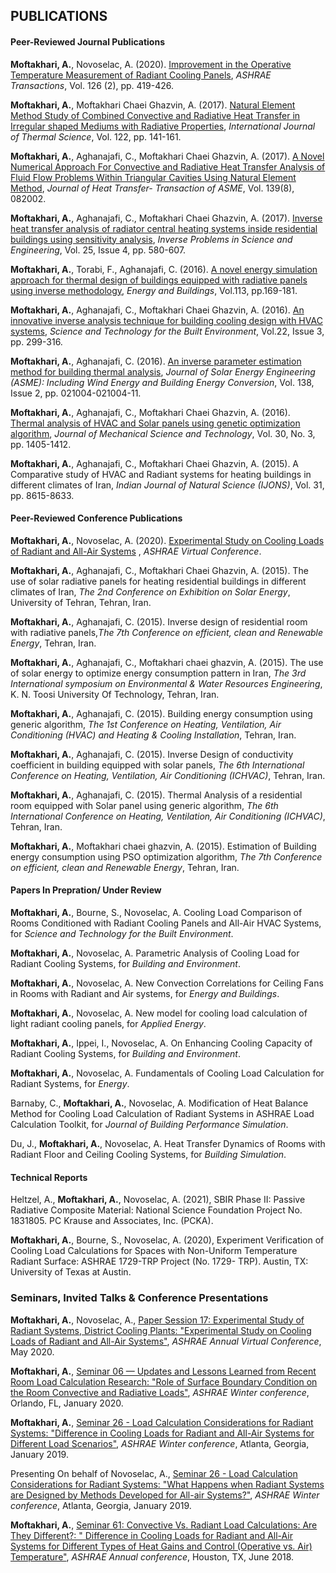 ## PUBLICATIONS

#### Peer-Reviewed Journal Publications
**Moftakhari, A.**, Novoselac, A. (2020). 
[Improvement in the Operative Temperature Measurement of Radiant Cooling Panels](https://www.proquest.com/docview/2489355622?pq-origsite=gscholar&fromopenview=true), 
*ASHRAE Transactions*, Vol. 126 (2), pp. 419-426.

**Moftakhari, A.**, Moftakhari Chaei Ghazvin, A. (2017). 
[Natural Element Method Study of Combined Convective and Radiative Heat Transfer in Irregular 
shaped Mediums with Radiative Properties](https://doi.org/10.1016/j.ijthermalsci.2017.07.029), 
*International Journal of Thermal Science*, Vol. 122, pp. 141-161.

**Moftakhari, A.**, Aghanajafi, C., Moftakhari Chaei Ghazvin, A. (2017). 
[A Novel Numerical Approach For Convective and Radiative Heat Transfer Analysis of Fluid Flow Problems Within 
Triangular Cavities Using Natural Element Method](https://doi.org/10.1115/1.4036057), 
*Journal of Heat Transfer- Transaction of ASME*, Vol. 139(8), 082002.

**Moftakhari, A.**, Aghanajafi, C., Moftakhari Chaei Ghazvin, A. (2017). 
[Inverse heat transfer analysis of radiator central heating systems inside residential buildings using 
sensitivity analysis](https://doi.org/10.1080/17415977.2016.1178258), 
*Inverse Problems in Science and Engineering*, Vol. 25, Issue 4, pp. 580-607. 

**Moftakhari, A.**, Torabi, F., Aghanajafi, C. (2016). [A novel energy simulation approach for thermal design of 
buildings equipped with radiative panels using inverse methodology](https://doi.org/10.1016/j.enbuild.2015.12.007), *Energy and Buildings*, Vol.113, pp.169-181.

**Moftakhari, A.**, Aghanajafi, C., Moftakhari Chaei Ghazvin, A. (2016). [An innovative inverse analysis technique for 
building cooling design with HVAC systems](https://doi.org/10.1080/23744731.2016.1132940), *Science and Technology for the Built Environment*, Vol.22, Issue 3, pp. 299-316.

**Moftakhari, A.**, Aghanajafi, C. (2016). [An inverse parameter estimation method for building thermal analysis](https://doi.org/10.1115/1.4032476), 
*Journal of Solar Energy Engineering (ASME): Including Wind Energy and Building Energy Conversion*, Vol. 138, Issue 2, pp. 021004-021004-11.

**Moftakhari, A.**, Aghanajafi, C., Moftakhari Chaei Ghazvin, A. (2016). [Thermal analysis of HVAC and Solar panels using 
genetic optimization algorithm](https://doi.org/10.1007/s12206-016-0248-9), *Journal of Mechanical Science and Technology*, Vol. 30, No. 3, pp. 1405-1412.

**Moftakhari, A.**, Aghanajafi, C., Moftakhari Chaei Ghazvin, A. (2015). A Comparative study of HVAC and Radiant systems for 
heating buildings in different climates of Iran, *Indian Journal of Natural Science (IJONS)*, Vol. 31, pp. 8615-8633.


#### Peer-Reviewed Conference Publications
**Moftakhari, A.**, Novoselac, A. (2020). [Experimental Study on Cooling Loads of Radiant and All-Air Systems](https://ashraem.confex.com/ashraem/s20/meetingapp.cgi/Session/30156)
, *ASHRAE Virtual Conference*.

**Moftakhari, A.**, Aghanajafi, C., Moftakhari Chaei Ghazvin, A. (2015). The use of solar radiative panels for heating 
residential buildings in different climates of Iran, *The 2nd Conference on Exhibition on Solar Energy*, University of Tehran, Tehran, Iran.

**Moftakhari, A.**, Aghanajafi, C. (2015). Inverse design of residential room with radiative panels,*The 7th Conference on efficient, clean and Renewable Energy*, Tehran, Iran.

**Moftakhari, A.**, Aghanajafi, C., Moftakhari chaei ghazvin, A. (2015). The use of solar energy to optimize energy consumption pattern in Iran, 
*The 3rd International symposium on Environmental & Water Resources Engineering*, K. N. Toosi University Of Technology, Tehran, Iran.

**Moftakhari, A.**, Aghanajafi, C. (2015). Building energy consumption using generic algorithm,
*The 1st Conference on Heating, Ventilation, Air Conditioning (HVAC) and Heating & Cooling Installation*, Tehran, Iran. 

**Moftakhari, A.**, Aghanajafi, C. (2015). Inverse Design of conductivity coefficient in building equipped with solar panels, 
*The 6th International Conference on Heating, Ventilation, Air Conditioning (ICHVAC)*, Tehran, Iran. 

**Moftakhari, A.**, Aghanajafi, C. (2015). Thermal Analysis of a residential room equipped with Solar panel using 
generic algorithm, *The 6th International Conference on Heating, Ventilation, Air Conditioning (ICHVAC)*, Tehran, Iran.

**Moftakhari, A.**, Moftakhari chaei ghazvin, A. (2015). Estimation of Building energy consumption using PSO optimization 
algorithm, *The 7th Conference on efficient, clean and Renewable Energy*, Tehran, Iran.


#### Papers In Prepration/ Under Review
**Moftakhari, A.**, Bourne, S., Novoselac, A. Cooling Load Comparison of Rooms Conditioned with Radiant Cooling Panels and 
All-Air HVAC Systems, for *Science and Technology for the Built Environment*.

**Moftakhari, A.**, Novoselac, A. Parametric Analysis of Cooling Load for Radiant Cooling Systems, 
for *Building and Environment*.

**Moftakhari, A.**, Novoselac, A. New Convection Correlations for Ceiling Fans in Rooms with Radiant and Air systems, 
for *Energy and Buildings*.

**Moftakhari, A.**, Novoselac, A. New model for cooling load calculation of light radiant cooling panels, for *Applied Energy*. 

**Moftakhari, A.**, Ippei, I., Novoselac, A. On Enhancing Cooling Capacity of Radiant Cooling Systems, for *Building and Environment*.

**Moftakhari, A.**, Novoselac, A. Fundamentals of Cooling Load Calculation for Radiant Systems, for *Energy*.

Barnaby, C., **Moftakhari, A.**, Novoselac, A. Modification of Heat Balance Method for Cooling Load Calculation of Radiant Systems in ASHRAE Load Calculation Toolkit, 
for *Journal of Building Performance Simulation*.

Du, J., **Moftakhari, A.**, Novoselac, A. Heat Transfer Dynamics of Rooms with Radiant Floor and Ceiling Cooling Systems, 
for *Building Simulation*.


#### Technical Reports 
Heltzel, A., **Moftakhari, A.**, Novoselac, A. (2021), SBIR Phase II: Passive Radiative Composite Material: National Science Foundation Project No. 1831805. PC Krause and Associates, Inc. (PCKA).

**Moftakhari, A.**, Bourne, S., Novoselac, A. (2020), Experiment Verification of Cooling Load Calculations for Spaces with Non-Uniform Temperature Radiant Surface: ASHRAE 1729-TRP Project (No. 1729- TRP). Austin, TX: University of Texas at Austin.


### Seminars, Invited Talks & Conference Presentations
**Moftakhari, A.**, Novoselac, A., [Paper Session 17: Experimental Study of Radiant Systems, District Cooling Plants: "Experimental Study on Cooling Loads of Radiant and All-Air Systems"](https://ashraem.confex.com/ashraem/s20/meetingapp.cgi/Session/30156), *ASHRAE Annual Virtual Conference*, May 2020.

**Moftakhari, A.**, [Seminar 06 — Updates and Lessons Learned from Recent Room Load Calculation Research: "Role of Surface Boundary Condition on the Room Convective and Radiative Loads"](https://ashraem.confex.com/ashraem/w20/meetingapp.cgi/Paper/26883), *ASHRAE Winter conference*, Orlando, FL, January 2020.

**Moftakhari, A.**, [Seminar 26 - Load Calculation Considerations for Radiant Systems: "Difference in Cooling Loads for Radiant and All-Air Systems for Different Load Scenarios"](https://ashraem.confex.com/ashraem/w19/meetingapp.cgi/Paper/25212), *ASHRAE Winter conference*, Atlanta, Georgia, January 2019.  

Presenting On behalf of Novoselac, A., [Seminar 26 - Load Calculation Considerations for Radiant Systems: "What Happens when Radiant Systems are Designed by Methods Developed for All-air Systems?"](https://ashraem.confex.com/ashraem/w19/meetingapp.cgi/Paper/25213), *ASHRAE Winter conference*, Atlanta, Georgia, January 2019.  

**Moftakhari, A.**, [Seminar 61: Convective Vs. Radiant Load Calculations: Are They Different?: " Difference in Cooling Loads for Radiant and All-Air Systems for Different Types of Heat Gains and Control (Operative vs. Air) Temperature"](https://ashraem.confex.com/ashraem/s18/meetingapp.cgi/Paper/24620), *ASHRAE Annual conference*, Houston, TX, June 2018.  

